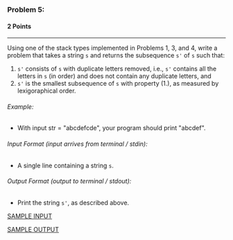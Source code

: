 ### Problem 5:
#### 2 Points

---

Using one of the stack types implemented in Problems 1, 3, and 4, write a problem that takes a string <code>s</code> and returns the subsequence <code>s'</code> of <code>s</code> such that:
1. <code>s'</code> consists of <code>s</code> with duplicate letters removed, i.e., <code>s'</code> contains all the letters in <code>s</code> (in order) and does not contain any duplicate letters, and 
2. <code>s'</code> is the smallest subsequence of <code>s</code> with property (1.), as measured by lexigoraphical order.

###### Example:

- With input str = "abcdefcde", your program should print "abcdef". 

###### Input Format (input arrives from terminal / stdin):

- A single line containing a string <code>s</code>.
  
###### Output Format (output to terminal / stdout):

- Print the string <code>s'</code>, as described above.


[SAMPLE INPUT](input.txt)

[SAMPLE OUTPUT](output.txt)
